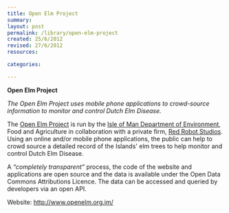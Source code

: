 ```yaml
---
title: Open Elm Project
summary: 
layout: post
permalink: /library/open-elm-project
created: 25/6/2012
revised: 27/6/2012
resources:

categories:

---
```


<p><strong>Open Elm Project</strong></p>
<p><em>The Open Elm Project uses mobile phone applications to crowd-source information to monitor and control Dutch Elm Disease.</em></p>
<p><em></em></p>
<p>The <a href="http://www.openelm.org.im/" rel="nofollow">Open Elm Project</a> is run by the <a href="http://www.gov.im/daff/trees_and_plants/trees/elm/" rel="nofollow">Isle of Man Department of Environment</a>, Food and Agriculture in collaboration with a private firm, <a href="http://www.redrobotstudios.com/" rel="nofollow">Red Robot Studios</a>.  Using an online and/or mobile phone applications, the public can help to crowd source a detailed record of the Islands' elm trees to help monitor and control Dutch Elm Disease.</p>
<p>A <em>“completely transparent”</em> process, the code of the website and applications are open source and the data is available under the Open Data Commons Attributions Licence.  The data can be accessed and queried by developers via an open API.</p>
<p>Website: <a href="http://www.openelm.org.im/" rel="nofollow">http://www.openelm.org.im/</a></p>
